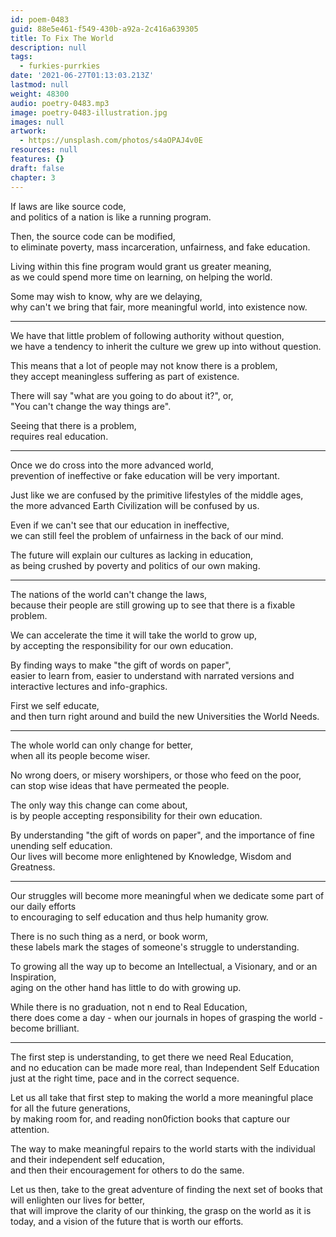 ```yaml
---
id: poem-0483
guid: 88e5e461-f549-430b-a92a-2c416a639305
title: To Fix The World
description: null
tags:
  - furkies-purrkies
date: '2021-06-27T01:13:03.213Z'
lastmod: null
weight: 48300
audio: poetry-0483.mp3
image: poetry-0483-illustration.jpg
images: null
artwork:
  - https://unsplash.com/photos/s4aOPAJ4v0E
resources: null
features: {}
draft: false
chapter: 3
---
```


If laws are like source code,\
and politics of a nation is like a running program.

Then, the source code can be modified,\
to eliminate poverty, mass incarceration, unfairness, and fake education.

Living within this fine program would grant us greater meaning,\
as we could spend more time on learning, on helping the world.

Some may wish to know, why are we delaying,\
why can't we bring that fair, more meaningful world, into existence now.

---

We have that little problem of following authority without question,\
we have a tendency to inherit the culture we grew up into without question.

This means that a lot of people may not know there is a problem,\
they accept meaningless suffering as part of existence.

There will say "what are you going to do about it?", or,\
"You can't change the way things are".

Seeing that there is a problem,\
requires real education.

---

Once we do cross into the more advanced world,\
prevention of ineffective or fake education will be very important.

Just like we are confused by the primitive lifestyles of the middle ages,\
the more advanced Earth Civilization will be confused by us.

Even if we can't see that our education in ineffective,\
we can still feel the problem of unfairness in the back of our mind.

The future will explain our cultures as lacking in education,\
as being crushed by poverty and politics of our own making.

---

The nations of the world can't change the laws,\
because their people are still growing up to see that there is a fixable problem.

We can accelerate the time it will take the world to grow up,\
by accepting the responsibility for our own education.

By finding ways to make "the gift of words on paper",\
easier to learn from, easier to understand with narrated versions and interactive lectures and info-graphics.

First we self educate,\
and then turn right around and build the new Universities the World Needs.

---

The whole world can only change for better,\
when all its people become wiser.

No wrong doers, or misery worshipers, or those who feed on the poor,\
can stop wise ideas that have permeated the people.

The only way this change can come about,\
is by people accepting responsibility for their own education.

By understanding "the gift of words on paper", and the importance of fine unending self education.\
Our lives will become more enlightened by Knowledge, Wisdom and Greatness.

---

Our struggles will become more meaningful when we dedicate some part of our daily efforts\
to encouraging to self education and thus help humanity grow.

There is no such thing as a nerd, or book worm,\
these labels mark the stages of someone's struggle to understanding.

To growing all the way up to become an Intellectual, a Visionary, and or an Inspiration,\
aging on the other hand has little to do with growing up.

While there is no graduation, not n end to Real Education,\
there does come a day - when our journals in hopes of grasping the world - become brilliant.

---

The first step is understanding, to get there we need Real Education,\
and no education can be made more real, than Independent Self Education just at the right time, pace and in the correct sequence.

Let us all take that first step to making the world a more meaningful place for all the future generations,\
by making room for, and reading non0fiction books that capture our attention.

The way to make meaningful repairs to the world starts with the individual and their independent self education,\
and then their encouragement for others to do the same.

Let us then, take to the great adventure of finding the next set of books that will enlighten our lives for better,\
that will improve the clarity of our thinking, the grasp on the world as it is today, and a vision of the future that is worth our efforts.
